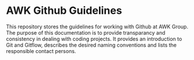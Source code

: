 # AWK Github Guidelines
This repository stores the guidelines for working with Github at AWK Group. The purpose of this documentation is to provide transparancy and consistency in dealing with coding projects. It provides an introduction to Git and Gitflow, describes the desired naming conventions and lists the responsible contact persons.
